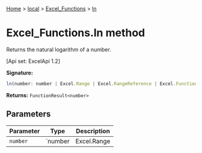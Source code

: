 [Home](./index) &gt; [local](local.md) &gt; [Excel\_Functions](local.excel_functions.md) &gt; [ln](local.excel_functions.ln.md)

# Excel\_Functions.ln method

Returns the natural logarithm of a number. 

 \[Api set: ExcelApi 1.2\]

**Signature:**
```javascript
ln(number: number | Excel.Range | Excel.RangeReference | Excel.FunctionResult<any>): FunctionResult<number>;
```
**Returns:** `FunctionResult<number>`

## Parameters

|  Parameter | Type | Description |
|  --- | --- | --- |
|  `number` | `number | Excel.Range | Excel.RangeReference | Excel.FunctionResult<any>` |  |

